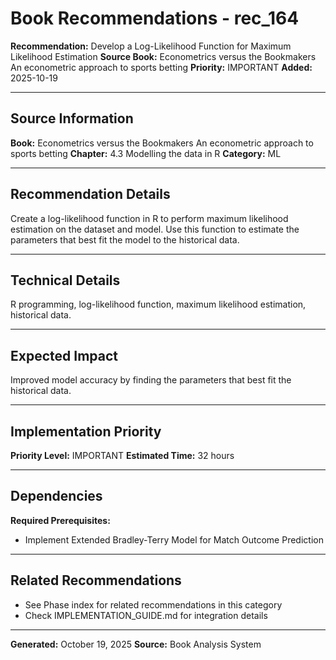 # Book Recommendations - rec_164

**Recommendation:** Develop a Log-Likelihood Function for Maximum Likelihood Estimation
**Source Book:** Econometrics versus the Bookmakers An econometric approach to sports betting
**Priority:** IMPORTANT
**Added:** 2025-10-19

---

## Source Information

**Book:** Econometrics versus the Bookmakers An econometric approach to sports betting
**Chapter:** 4.3 Modelling the data in R
**Category:** ML

---

## Recommendation Details

Create a log-likelihood function in R to perform maximum likelihood estimation on the dataset and model. Use this function to estimate the parameters that best fit the model to the historical data.

---

## Technical Details

R programming, log-likelihood function, maximum likelihood estimation, historical data.

---

## Expected Impact

Improved model accuracy by finding the parameters that best fit the historical data.

---

## Implementation Priority

**Priority Level:** IMPORTANT
**Estimated Time:** 32 hours

---

## Dependencies

**Required Prerequisites:**

- Implement Extended Bradley-Terry Model for Match Outcome Prediction


---

## Related Recommendations

- See Phase index for related recommendations in this category
- Check IMPLEMENTATION_GUIDE.md for integration details

---

**Generated:** October 19, 2025
**Source:** Book Analysis System
